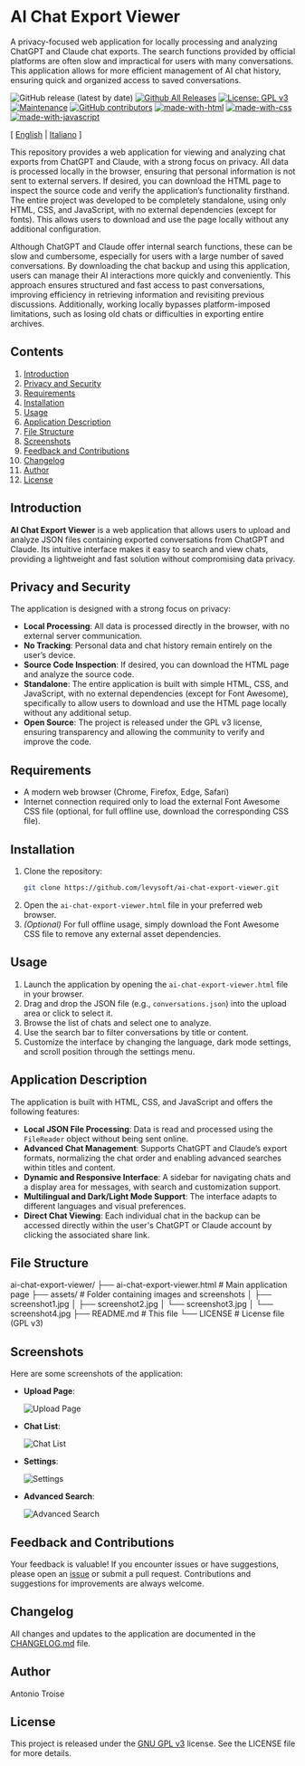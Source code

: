 # AI Chat Export Viewer
A privacy-focused web application for locally processing and analyzing ChatGPT and Claude chat exports. The search functions provided by official platforms are often slow and impractical for users with many conversations. This application allows for more efficient management of AI chat history, ensuring quick and organized access to saved conversations.

![GitHub release (latest by date)](https://img.shields.io/github/v/release/levysoft/ai-chat-export-viewer?label=latest) [![Github All Releases](https://img.shields.io/github/downloads/levysoft/ai-chat-export-viewer/total.svg)](https://github.com/levysoft/ai-chat-export-viewer/releases) [![License: GPL v3](https://img.shields.io/badge/License-GPLv3-yellow.svg)](https://opensource.org/licenses/GPLv3) [![Maintenance](https://img.shields.io/badge/Maintained%3F-yes-green.svg)](https://github.com/levysoft/ai-chat-export-viewer/graphs/commit-activity) [![GitHub contributors](https://img.shields.io/github/contributors/levysoft/ai-chat-export-viewer.svg)](https://github.com/levysoft/ai-chat-export-viewer/graphs/contributors) [![made-with-html](https://img.shields.io/badge/Made%20with-HTML-orange.svg)](https://developer.mozilla.org/en-US/docs/Web/HTML) [![made-with-css](https://img.shields.io/badge/Made%20with-CSS-blue.svg)](https://developer.mozilla.org/en-US/docs/Web/CSS) [![made-with-javascript](https://img.shields.io/badge/Made%20with-JavaScript-yellow.svg)](https://developer.mozilla.org/en-US/docs/Web/JavaScript)

[ [English](README.md) | [Italiano](README.it.md) ]

This repository provides a web application for viewing and analyzing chat exports from ChatGPT and Claude, with a strong focus on privacy. All data is processed locally in the browser, ensuring that personal information is not sent to external servers. If desired, you can download the HTML page to inspect the source code and verify the application’s functionality firsthand. The entire project was developed to be completely standalone, using only HTML, CSS, and JavaScript, with no external dependencies (except for fonts). This allows users to download and use the page locally without any additional configuration.

Although ChatGPT and Claude offer internal search functions, these can be slow and cumbersome, especially for users with a large number of saved conversations. By downloading the chat backup and using this application, users can manage their AI interactions more quickly and conveniently. This approach ensures structured and fast access to past conversations, improving efficiency in retrieving information and revisiting previous discussions. Additionally, working locally bypasses platform-imposed limitations, such as losing old chats or difficulties in exporting entire archives.

## Contents

1. [Introduction](#introduction)
2. [Privacy and Security](#privacy-and-security)
3. [Requirements](#requirements)
4. [Installation](#installation)
5. [Usage](#usage)
6. [Application Description](#application-description)
7. [File Structure](#file-structure)
8. [Screenshots](#screenshots)
9. [Feedback and Contributions](#feedback-and-contributions)
10. [Changelog](#changelog)
11. [Author](#author)
12. [License](#license)

## Introduction

**AI Chat Export Viewer** is a web application that allows users to upload and analyze JSON files containing exported conversations from ChatGPT and Claude. Its intuitive interface makes it easy to search and view chats, providing a lightweight and fast solution without compromising data privacy.

## Privacy and Security

The application is designed with a strong focus on privacy:
- **Local Processing**: All data is processed directly in the browser, with no external server communication.
- **No Tracking**: Personal data and chat history remain entirely on the user’s device.
- **Source Code Inspection**: If desired, you can download the HTML page and analyze the source code.
- **Standalone**: The entire application is built with simple HTML, CSS, and JavaScript, with no external dependencies (except for Font Awesome), specifically to allow users to download and use the HTML page locally without any additional setup.
- **Open Source**: The project is released under the GPL v3 license, ensuring transparency and allowing the community to verify and improve the code.

## Requirements

- A modern web browser (Chrome, Firefox, Edge, Safari)
- Internet connection required only to load the external Font Awesome CSS file (optional, for full offline use, download the corresponding CSS file).

## Installation

1. Clone the repository:
    ```sh
    git clone https://github.com/levysoft/ai-chat-export-viewer.git
    ```
2. Open the `ai-chat-export-viewer.html` file in your preferred web browser.
3. *(Optional)* For full offline usage, simply download the Font Awesome CSS file to remove any external asset dependencies.

## Usage

1. Launch the application by opening the `ai-chat-export-viewer.html` file in your browser.
2. Drag and drop the JSON file (e.g., `conversations.json`) into the upload area or click to select it.
3. Browse the list of chats and select one to analyze.
4. Use the search bar to filter conversations by title or content.
5. Customize the interface by changing the language, dark mode settings, and scroll position through the settings menu.

## Application Description

The application is built with HTML, CSS, and JavaScript and offers the following features:
- **Local JSON File Processing**: Data is read and processed using the `FileReader` object without being sent online.
- **Advanced Chat Management**: Supports ChatGPT and Claude’s export formats, normalizing the chat order and enabling advanced searches within titles and content.
- **Dynamic and Responsive Interface**: A sidebar for navigating chats and a display area for messages, with search and customization support.
- **Multilingual and Dark/Light Mode Support**: The interface adapts to different languages and visual preferences.
- **Direct Chat Viewing**: Each individual chat in the backup can be accessed directly within the user's ChatGPT or Claude account by clicking the associated share link.

## File Structure
ai-chat-export-viewer/ ├── ai-chat-export-viewer.html # Main application page ├── assets/ # Folder containing images and screenshots │ ├── screenshot1.jpg │ ├── screenshot2.jpg │ └── screenshot3.jpg │ └── screenshot4.jpg ├── README.md # This file └── LICENSE # License file (GPL v3)


## Screenshots

Here are some screenshots of the application:

- **Upload Page**:

  ![Upload Page](assets/screenshot1.jpg)

- **Chat List**:

  ![Chat List](assets/screenshot2.jpg)

- **Settings**:

  ![Settings](assets/screenshot3.jpg)

- **Advanced Search**:

  ![Advanced Search](assets/screenshot4.jpg)
  
## Feedback and Contributions

Your feedback is valuable! If you encounter issues or have suggestions, please open an [issue](https://github.com/levysoft/ai-chat-export-viewer/issues) or submit a pull request. Contributions and suggestions for improvements are always welcome.

## Changelog

All changes and updates to the application are documented in the [CHANGELOG.md](./CHANGELOG.md) file.

## Author

Antonio Troise

## License

This project is released under the [GNU GPL v3](https://www.gnu.org/licenses/gpl-3.0.en.html) license. See the LICENSE file for more details.

